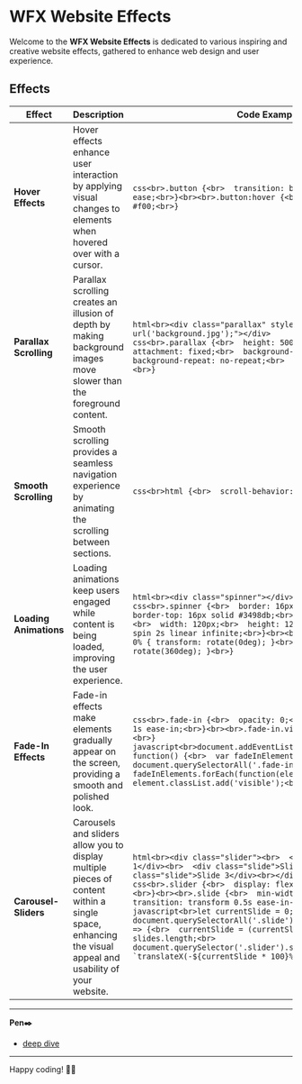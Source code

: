 # WFX Website Effects

Welcome to the **WFX Website Effects** is dedicated to various inspiring and creative website effects, gathered to enhance web design and user experience.

## Effects

| Effect                | Description                                                                                                                                                 | Code Example                                                                                                                                                      |
|-----------------------|-------------------------------------------------------------------------------------------------------------------------------------------------------------|-------------------------------------------------------------------------------------------------------------------------------------------------------------------|
| **Hover Effects**     | Hover effects enhance user interaction by applying visual changes to elements when hovered over with a cursor.                                               | ```css<br>.button {<br>  transition: background-color 0.3s ease;<br>}<br><br>.button:hover {<br>  background-color: #f00;<br>}```                                   |
| **Parallax Scrolling**| Parallax scrolling creates an illusion of depth by making background images move slower than the foreground content.                                         | ```html<br><div class="parallax" style="background-image: url('background.jpg');"></div>```<br>```css<br>.parallax {<br>  height: 500px;<br>  background-attachment: fixed;<br>  background-position: center;<br>  background-repeat: no-repeat;<br>  background-size: cover;<br>}```|
| **Smooth Scrolling**  | Smooth scrolling provides a seamless navigation experience by animating the scrolling between sections.                                                      | ```css<br>html {<br>  scroll-behavior: smooth;<br>}```                                                                                                            |
| **Loading Animations**| Loading animations keep users engaged while content is being loaded, improving the user experience.                                                          | ```html<br><div class="spinner"></div>```<br>```css<br>.spinner {<br>  border: 16px solid #f3f3f3;<br>  border-top: 16px solid #3498db;<br>  border-radius: 50%;<br>  width: 120px;<br>  height: 120px;<br>  animation: spin 2s linear infinite;<br>}<br><br>@keyframes spin {<br>  0% { transform: rotate(0deg); }<br>  100% { transform: rotate(360deg); }<br>}```|
| **Fade-In Effects**   | Fade-in effects make elements gradually appear on the screen, providing a smooth and polished look.                                                           | ```css<br>.fade-in {<br>  opacity: 0;<br>  transition: opacity 1s ease-in;<br>}<br><br>.fade-in.visible {<br>  opacity: 1;<br>}```<br>```javascript<br>document.addEventListener("DOMContentLoaded", function() {<br>  var fadeInElements = document.querySelectorAll('.fade-in');<br>  fadeInElements.forEach(function(element) {<br>    element.classList.add('visible');<br>  });<br>});```|
| **Carousel-Sliders**  | Carousels and sliders allow you to display multiple pieces of content within a single space, enhancing the visual appeal and usability of your website.       | ```html<br><div class="slider"><br>  <div class="slide">Slide 1</div><br>  <div class="slide">Slide 2</div><br>  <div class="slide">Slide 3</div><br></div>```<br>```css<br>.slider {<br>  display: flex;<br>  overflow: hidden;<br>}<br><br>.slide {<br>  min-width: 100%;<br>  transition: transform 0.5s ease-in-out;<br>}```<br>```javascript<br>let currentSlide = 0;<br>const slides = document.querySelectorAll('.slide');<br><br>setInterval(() => {<br>  currentSlide = (currentSlide + 1) % slides.length;<br>  document.querySelector('.slider').style.transform = `translateX(-${currentSlide * 100}%)`;<br>}, 3000);```|

---

**Pen✒️**

- [deep dive](https://codepen.io/alexandrevacassin/pen/rNgzOXY)
---
Happy coding! 🎨✨



